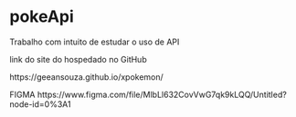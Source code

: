# pokeApi
<p>Trabalho com intuito de estudar o uso de API</p>
<p>link do site do hospedado no GitHub</p>
https://geeansouza.github.io/xpokemon/
<p>FIGMA https://www.figma.com/file/MlbLl632CovVwG7qk9kLQQ/Untitled?node-id=0%3A1</p>
